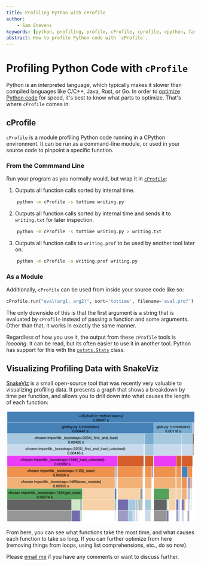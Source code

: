 ```yaml
---
title: Profiling Python with cProfile
author:
    - Sam Stevens
keywords: [python, profiling, profile, cProfile, cprofile, cpython, fast, faster]
abstract: How to profile Python code with `cProfile`.
---
```


# Profiling Python Code with `cProfile`

Python is an interpreted language, which typically makes it slower than compiled languages like C/C++, Java, Rust, or Go. In order to [optimize Python code](/writing/optimizing-python-code-with-ctypes) for speed, it's best to know what parts to optimize. That's where `cProfile` comes in.

## cProfile

`cProfile` is a module profiling Python code running in a CPython environment. It can be run as a command-line module, or used in your source code to pinpoint a specific function.

### From the Commmand Line

Run your program as you normally would, but wrap it in [`cProfile`](https://docs.python.org/3/library/profile.html#module-cProfile):

1. Outputs all function calls sorted by internal time.

```bash
    python -m cProfile -s tottime writing.py
```

2. Outputs all function calls sorted by internal time and sends it to `writing.txt` for later inspection.

```bash
    python -m cProfile -s tottime writing.py > writing.txt
```

3. Outputs all function calls to `writing.prof` to be used by another tool later on.

```bash
    python -m cProfile -o writing.prof writing.py
```

### As a Module

Additionally, `cProfile` can be used from inside your source code like so:

```python
cProfile.run("eval(arg1, arg2)", sort='tottime', filename='eval.prof')
```
The only downside of this is that the first argument is a string that is evaluated by `cProfile` instead of passing a function and some arguments. Other than that, it works in exactly the same manner.

Regardless of how you use it, the output from these `cProfile` tools is *loooong*. It can be read, but its often easier to use it in another tool. Python has support for this with the [`pstats.Stats`](https://docs.python.org/3/library/profile.html#pstats.Stats) class.

## Visualizing Profiling Data with SnakeViz

[SnakeViz](https://jiffyclub.github.io/snakeviz/) is a small open-source tool that was recently very valuable to visualizing profiling data. It presents a graph that shows a breakdown by time per function, and allows you to drill down into what causes the length of each function:

![Icicle graph from SnakeViz](/images/python/snakeviz-icicle.png)

From here, you can see what functions take the most time, and what causes each function to take so long. If you can further optimize from here (removing things from loops, using list comprehensions, etc., do so now).

Please [email me](mailto:samuel.robert.stevens@gmail.com) if you have any comments or want to discuss further.